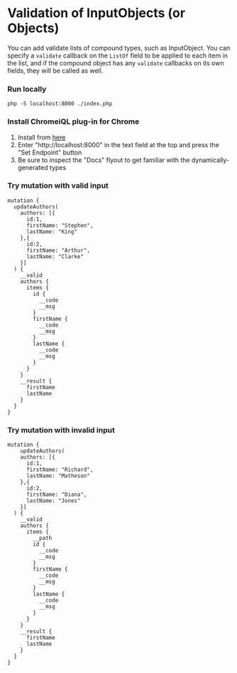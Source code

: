 # Validation of InputObjects (or Objects)

You can add validate lists of compound types, such as InputObject. You can specify a `validate` callback on the `ListOf`
field to be applied to each item in the list, and if the compound object has any `validate` callbacks on its own fields,
they will be called as well.

### Run locally

```
php -S localhost:8000 ./index.php
```

### Install ChromeiQL plug-in for Chrome

1. Install from [here](https://chrome.google.com/webstore/detail/chromeiql/fkkiamalmpiidkljmicmjfbieiclmeij?hl=en)
2. Enter "http://localhost:8000" in the text field at the top and press the "Set Endpoint" button
3. Be sure to inspect the "Docs" flyout to get familiar with the dynamically-generated types

### Try mutation with valid input

```
mutation {
  updateAuthors(
    authors: [{
      id:1,
      firstName: "Stephen",
      lastName: "King"
    },{
      id:2,
      firstName: "Arthur",
      lastName: "Clarke"
    }]
  ) {
    __valid
    authors {
      items {
        id {
          __code
          __msg
        }
        firstName {
          __code
          __msg
        }
        lastName {
          __code
          __msg
        }
      }
    }
    __result {
      firstName
      lastName
    }
  }
}
```

### Try mutation with invalid input

```
mutation {
	updateAuthors(
    authors: [{
      id:1,
      firstName: "Richard",
      lastName: "Matheson"
    },{
      id:2,
      firstName: "Diana",
      lastName: "Jones"
    }]
  ) {
    __valid
    authors {
      items {
        __path
        id {
          __code
          __msg
        }
        firstName {
          __code
          __msg
        }
        lastName {
          __code
          __msg
        }
      }
    }
    __result {
      firstName
      lastName
    }
  }
}
```